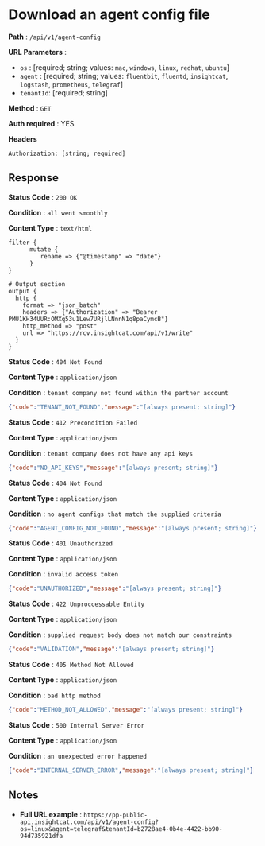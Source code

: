 #  Download an agent config file
**Path** : `/api/v1/agent-config`

**URL Parameters** : 

* `os` : [required; string; values: `mac`, `windows`, `linux`, `redhat`, `ubuntu`]
* `agent` : [required; string; values: `fluentbit`, `fluentd`, `insightcat`, `logstash`, `prometheus`, `telegraf`]
* `tenantId`: [required; string]

**Method** : `GET`

**Auth required** : YES

**Headers**
```
Authorization: [string; required]
```

##  Response

**Status Code** : `200 OK`

**Condition** : `all went smoothly`

**Content Type** : `text/html`

```text
filter {
      mutate {
         rename => {"@timestamp" => "date"}
      }
}

# Output section
output {
  http {
    format => "json_batch"
    headers => {"Authorization" => "Bearer PMU1KH34UUR:OMXq53u1Lew7URjlLNnnN1q8paCymcB"}
    http_method => "post"
    url => "https://rcv.insightcat.com/api/v1/write"
  }
}
```
**Status Code** : `404 Not Found`

**Content Type** : `application/json`

**Condition** : `tenant company not found within the partner account`
```json
{"code":"TENANT_NOT_FOUND","message":"[always present; string]"}
```
**Status Code** : `412 Precondition Failed`

**Content Type** : `application/json`

**Condition** : `tenant company does not have any api keys`
```json
{"code":"NO_API_KEYS","message":"[always present; string]"}
```
**Status Code** : `404 Not Found`

**Content Type** : `application/json`

**Condition** : `no agent configs that match the supplied criteria`
```json
{"code":"AGENT_CONFIG_NOT_FOUND","message":"[always present; string]"}
```
**Status Code** : `401 Unauthorized`

**Content Type** : `application/json`

**Condition** : `invalid access token`
```json
{"code":"UNAUTHORIZED","message":"[always present; string]"}
```
**Status Code** : `422 Unproccessable Entity`

**Content Type** : `application/json`

**Condition** : `supplied request body does not match our constraints`
```json
{"code":"VALIDATION","message":"[always present; string]"}
```
**Status Code** : `405 Method Not Allowed`

**Content Type** : `application/json`

**Condition** : `bad http method`
```json
{"code":"METHOD_NOT_ALLOWED","message":"[always present; string]"}
```
**Status Code** : `500 Internal Server Error`

**Content Type** : `application/json`

**Condition** : `an unexpected error happened`
```json
{"code":"INTERNAL_SERVER_ERROR","message":"[always present; string]"}
```

## Notes
- **Full URL example** : `https://pp-public-api.insightcat.com/api/v1/agent-config?os=linux&agent=telegraf&tenantId=b2728ae4-0b4e-4422-bb90-94d735921dfa`